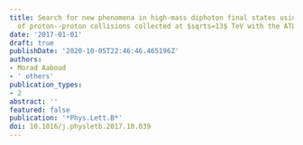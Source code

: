 ```yaml
---
title: Search for new phenomena in high-mass diphoton final states using 37 fb$^-1$
  of proton--proton collisions collected at $sqrts=13$ TeV with the ATLAS detector
date: '2017-01-01'
draft: true
publishDate: '2020-10-05T22:46:46.465196Z'
authors:
- Morad Aaboud
- ' others'
publication_types:
- 2
abstract: ''
featured: false
publication: '*Phys.Lett.B*'
doi: 10.1016/j.physletb.2017.10.039
---
```


